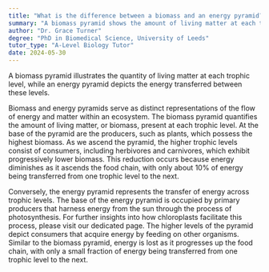 ```yaml
---
title: "What is the difference between a biomass and an energy pyramid?"
summary: "A biomass pyramid shows the amount of living matter at each trophic level, while an energy pyramid shows the amount of energy transferred."
author: "Dr. Grace Turner"
degree: "PhD in Biomedical Science, University of Leeds"
tutor_type: "A-Level Biology Tutor"
date: 2024-05-30
---
```


A biomass pyramid illustrates the quantity of living matter at each trophic level, while an energy pyramid depicts the energy transferred between these levels.

Biomass and energy pyramids serve as distinct representations of the flow of energy and matter within an ecosystem. The biomass pyramid quantifies the amount of living matter, or biomass, present at each trophic level. At the base of the pyramid are the producers, such as plants, which possess the highest biomass. As we ascend the pyramid, the higher trophic levels consist of consumers, including herbivores and carnivores, which exhibit progressively lower biomass. This reduction occurs because energy diminishes as it ascends the food chain, with only about $10\%$ of energy being transferred from one trophic level to the next.

Conversely, the energy pyramid represents the transfer of energy across trophic levels. The base of the energy pyramid is occupied by primary producers that harness energy from the sun through the process of photosynthesis. For further insights into how chloroplasts facilitate this process, please visit our dedicated page. The higher levels of the pyramid depict consumers that acquire energy by feeding on other organisms. Similar to the biomass pyramid, energy is lost as it progresses up the food chain, with only a small fraction of energy being transferred from one trophic level to the next.
    